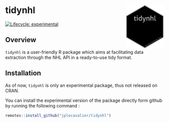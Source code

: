 
<!-- README.md is generated from README.Rmd. Please edit that file -->

# tidynhl <img src='man/figures/logo.png' align="right" height="139" />

<!-- badges: start -->

[![Lifecycle:
experimental](https://img.shields.io/badge/lifecycle-experimental-orange.svg)](https://www.tidyverse.org/lifecycle/#experimental)
<!-- badges: end -->

## Overview

`tidynhl` is a user-friendly R package which aims at facilitating data
extraction through the NHL API in a ready-to-use tidy format.

## Installation

As of now, `tidynhl` is only an experimental package, thus not released
on CRAN.

You can install the experimental version of the package directly form
github by running the following command :

``` r
remotes::install_github("jplecavalier/tidynhl")
```
